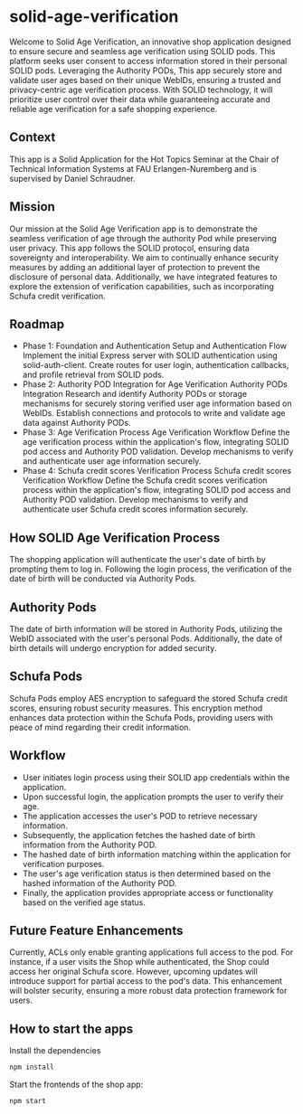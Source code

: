 # solid-age-verification
Welcome to Solid Age Verification, an innovative shop application designed to ensure secure and seamless age verification using SOLID pods. This platform seeks user consent to access information stored in their personal SOLID pods. Leveraging the Authority PODs, This app securely store and validate user ages based on their unique WebIDs, ensuring a trusted and privacy-centric age verification process. With SOLID technology, it will prioritize user control over their data while guaranteeing accurate and reliable age verification for a safe shopping experience.

## Context
This app is a Solid Application for the Hot Topics Seminar at the Chair of Technical Information Systems at FAU Erlangen-Nuremberg and is supervised by Daniel Schraudner.

## Mission
Our mission at the Solid Age Verification app is to demonstrate the seamless verification of age through the authority Pod while preserving user privacy. This app follows the SOLID protocol, ensuring data sovereignty and interoperability. We aim to continually enhance security measures by adding an additional layer of protection to prevent the disclosure of personal data. Additionally, we have integrated features to explore the extension of verification capabilities, such as incorporating Schufa credit verification.

## Roadmap
 - Phase 1: Foundation and Authentication
    Setup and Authentication Flow
    Implement the initial Express server with SOLID authentication using solid-auth-client.
    Create routes for user login, authentication callbacks, and profile retrieval from SOLID pods.
- Phase 2: Authority POD Integration for Age Verification
    Authority PODs Integration
    Research and identify Authority PODs or storage mechanisms for securely storing verified user age information based on WebIDs.
    Establish connections and protocols to write and validate age data against Authority PODs.
- Phase 3: Age Verification Process
    Age Verification Workflow
    Define the age verification process within the application's flow, integrating SOLID pod access and Authority POD validation.
    Develop mechanisms to verify and authenticate user age information securely.
- Phase 4: Schufa credit scores Verification Process
    Schufa credit scores Verification Workflow
    Define the Schufa credit scores verification process within the application's flow, integrating SOLID pod access and Authority POD validation.
    Develop mechanisms to verify and authenticate user Schufa credit scores information securely.

## How SOLID Age Verification Process
The shopping application will authenticate the user's date of birth by prompting them to log in. Following the login process, the verification of the date of birth will be conducted via Authority Pods.
## Authority Pods
The date of birth information will be stored in Authority Pods, utilizing the WebID associated with the user's personal Pods. Additionally, the date of birth details will undergo encryption for added security.

## Schufa Pods
Schufa Pods employ AES encryption to safeguard the stored Schufa credit scores, ensuring robust security measures. This encryption method enhances data protection within the Schufa Pods, providing users with peace of mind regarding their credit information.

## Workflow
- User initiates login process using their SOLID app credentials within the application.
- Upon successful login, the application prompts the user to verify their age.
- The application accesses the user's POD to retrieve necessary information.
- Subsequently, the application fetches the hashed date of birth information from the Authority POD.
- The hashed date of birth information matching within the application for verification purposes.
- The user's age verification status is then determined based on the hashed information of the Authority POD.
- Finally, the application provides appropriate access or functionality based on the verified age status.

## Future Feature Enhancements
Currently, ACLs only enable granting applications full access to the pod. For instance, if a user visits the Shop while authenticated, the Shop could access her original Schufa score. 
However, upcoming updates will introduce support for partial access to the pod's data. This enhancement will bolster security, ensuring a more robust data protection framework for users.
 

## How to start the apps

Install the dependencies

```bash
npm install
```

Start the frontends of the shop app:

```bash
npm start
```

